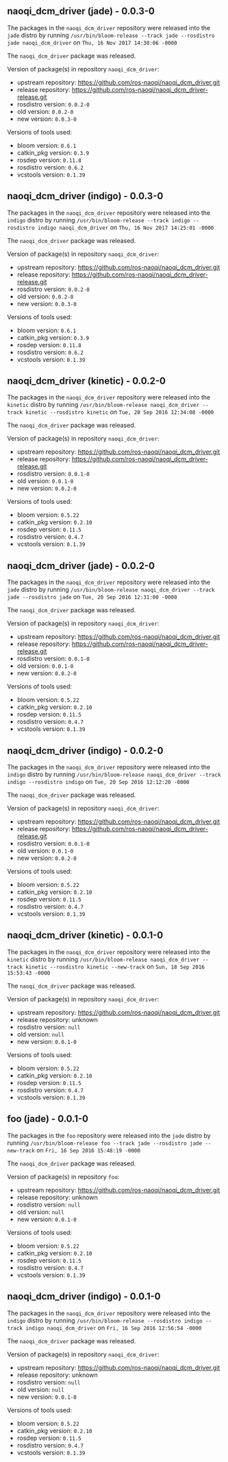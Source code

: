 ## naoqi_dcm_driver (jade) - 0.0.3-0

The packages in the `naoqi_dcm_driver` repository were released into the `jade` distro by running `/usr/bin/bloom-release --track jade --rosdistro jade naoqi_dcm_driver` on `Thu, 16 Nov 2017 14:30:06 -0000`

The `naoqi_dcm_driver` package was released.

Version of package(s) in repository `naoqi_dcm_driver`:

- upstream repository: https://github.com/ros-naoqi/naoqi_dcm_driver.git
- release repository: https://github.com/ros-naoqi/naoqi_dcm_driver-release.git
- rosdistro version: `0.0.2-0`
- old version: `0.0.2-0`
- new version: `0.0.3-0`

Versions of tools used:

- bloom version: `0.6.1`
- catkin_pkg version: `0.3.9`
- rosdep version: `0.11.8`
- rosdistro version: `0.6.2`
- vcstools version: `0.1.39`


## naoqi_dcm_driver (indigo) - 0.0.3-0

The packages in the `naoqi_dcm_driver` repository were released into the `indigo` distro by running `/usr/bin/bloom-release --track indigo --rosdistro indigo naoqi_dcm_driver` on `Thu, 16 Nov 2017 14:25:01 -0000`

The `naoqi_dcm_driver` package was released.

Version of package(s) in repository `naoqi_dcm_driver`:

- upstream repository: https://github.com/ros-naoqi/naoqi_dcm_driver.git
- release repository: https://github.com/ros-naoqi/naoqi_dcm_driver-release.git
- rosdistro version: `0.0.2-0`
- old version: `0.0.2-0`
- new version: `0.0.3-0`

Versions of tools used:

- bloom version: `0.6.1`
- catkin_pkg version: `0.3.9`
- rosdep version: `0.11.8`
- rosdistro version: `0.6.2`
- vcstools version: `0.1.39`


## naoqi_dcm_driver (kinetic) - 0.0.2-0

The packages in the `naoqi_dcm_driver` repository were released into the `kinetic` distro by running `/usr/bin/bloom-release naoqi_dcm_driver --track kinetic --rosdistro kinetic` on `Tue, 20 Sep 2016 12:34:08 -0000`

The `naoqi_dcm_driver` package was released.

Version of package(s) in repository `naoqi_dcm_driver`:

- upstream repository: https://github.com/ros-naoqi/naoqi_dcm_driver.git
- release repository: https://github.com/ros-naoqi/naoqi_dcm_driver-release.git
- rosdistro version: `0.0.1-0`
- old version: `0.0.1-0`
- new version: `0.0.2-0`

Versions of tools used:

- bloom version: `0.5.22`
- catkin_pkg version: `0.2.10`
- rosdep version: `0.11.5`
- rosdistro version: `0.4.7`
- vcstools version: `0.1.39`


## naoqi_dcm_driver (jade) - 0.0.2-0

The packages in the `naoqi_dcm_driver` repository were released into the `jade` distro by running `/usr/bin/bloom-release naoqi_dcm_driver --track jade --rosdistro jade` on `Tue, 20 Sep 2016 12:31:00 -0000`

The `naoqi_dcm_driver` package was released.

Version of package(s) in repository `naoqi_dcm_driver`:

- upstream repository: https://github.com/ros-naoqi/naoqi_dcm_driver.git
- release repository: https://github.com/ros-naoqi/naoqi_dcm_driver-release.git
- rosdistro version: `0.0.1-0`
- old version: `0.0.1-0`
- new version: `0.0.2-0`

Versions of tools used:

- bloom version: `0.5.22`
- catkin_pkg version: `0.2.10`
- rosdep version: `0.11.5`
- rosdistro version: `0.4.7`
- vcstools version: `0.1.39`


## naoqi_dcm_driver (indigo) - 0.0.2-0

The packages in the `naoqi_dcm_driver` repository were released into the `indigo` distro by running `/usr/bin/bloom-release naoqi_dcm_driver --track indigo --rosdistro indigo` on `Tue, 20 Sep 2016 12:12:20 -0000`

The `naoqi_dcm_driver` package was released.

Version of package(s) in repository `naoqi_dcm_driver`:

- upstream repository: https://github.com/ros-naoqi/naoqi_dcm_driver.git
- release repository: https://github.com/ros-naoqi/naoqi_dcm_driver-release.git
- rosdistro version: `0.0.1-0`
- old version: `0.0.1-0`
- new version: `0.0.2-0`

Versions of tools used:

- bloom version: `0.5.22`
- catkin_pkg version: `0.2.10`
- rosdep version: `0.11.5`
- rosdistro version: `0.4.7`
- vcstools version: `0.1.39`


## naoqi_dcm_driver (kinetic) - 0.0.1-0

The packages in the `naoqi_dcm_driver` repository were released into the `kinetic` distro by running `/usr/bin/bloom-release naoqi_dcm_driver --track kinetic --rosdistro kinetic --new-track` on `Sun, 18 Sep 2016 15:53:43 -0000`

The `naoqi_dcm_driver` package was released.

Version of package(s) in repository `naoqi_dcm_driver`:

- upstream repository: https://github.com/ros-naoqi/naoqi_dcm_driver.git
- release repository: unknown
- rosdistro version: `null`
- old version: `null`
- new version: `0.0.1-0`

Versions of tools used:

- bloom version: `0.5.22`
- catkin_pkg version: `0.2.10`
- rosdep version: `0.11.5`
- rosdistro version: `0.4.7`
- vcstools version: `0.1.39`


## foo (jade) - 0.0.1-0

The packages in the `foo` repository were released into the `jade` distro by running `/usr/bin/bloom-release foo --track jade --rosdistro jade --new-track` on `Fri, 16 Sep 2016 15:48:19 -0000`

The `naoqi_dcm_driver` package was released.

Version of package(s) in repository `foo`:

- upstream repository: https://github.com/ros-naoqi/naoqi_dcm_driver.git
- release repository: unknown
- rosdistro version: `null`
- old version: `null`
- new version: `0.0.1-0`

Versions of tools used:

- bloom version: `0.5.22`
- catkin_pkg version: `0.2.10`
- rosdep version: `0.11.5`
- rosdistro version: `0.4.7`
- vcstools version: `0.1.39`


## naoqi_dcm_driver (indigo) - 0.0.1-0

The packages in the `naoqi_dcm_driver` repository were released into the `indigo` distro by running `/usr/bin/bloom-release --rosdistro indigo --track indigo naoqi_dcm_driver` on `Fri, 16 Sep 2016 12:56:54 -0000`

The `naoqi_dcm_driver` package was released.

Version of package(s) in repository `naoqi_dcm_driver`:

- upstream repository: https://github.com/ros-naoqi/naoqi_dcm_driver.git
- release repository: unknown
- rosdistro version: `null`
- old version: `null`
- new version: `0.0.1-0`

Versions of tools used:

- bloom version: `0.5.22`
- catkin_pkg version: `0.2.10`
- rosdep version: `0.11.5`
- rosdistro version: `0.4.7`
- vcstools version: `0.1.39`


